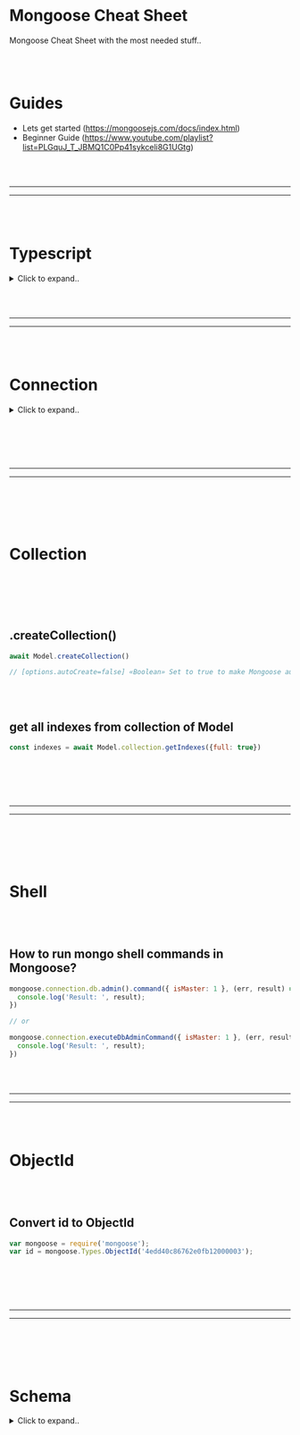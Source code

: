 # Mongoose Cheat Sheet
Mongoose Cheat Sheet with the most needed stuff..




<br><br>


# Guides
- Lets get started (https://mongoosejs.com/docs/index.html)
- Beginner Guide (https://www.youtube.com/playlist?list=PLGquJ_T_JBMQ1C0Pp41sykceli8G1UGtg)


















<br><br>
___________________________________________
___________________________________________
<br><br>

# Typescript

<details><summary>Click to expand..</summary>
    
# Guides
- https://mongoosejs.com/docs/typescript.html

<br><br>

# Examples projects
- https://github.com/cybert33n/modelmanager


<br><br>
<br><br>

# Schema
- https://dev.to/ghostaram/how-to-create-mongoose-models-using-typescript-7hf
```typescript
interface IVehicle {
    name: string;
    brand: string;
    year: number;
}

const vehicleSchema = new mongoose.Schema<IVehicle>({
    name: { type: String, required: true },
    brand: { type: String, required: true },
    year: { type: Number, required: true }
});
```

<br><br>

## Create Interface from document schema
- Can be achieved by using `mongoose.ObtainDocumentType`
  - This will convert your js document type definiton into a interface which can be used to create your model or mongoose schmea
```typescript
import mongoose from 'mongoose'

const schema = {
    name: { 
        type: String,
        required: true,
        unique: true,
        index: true
    },
    decimals: { type: BigInt, required: true }
}

type TMongooseSchema = mongoose.ObtainDocumentType<typeof schema>

const vehicleSchema = new mongoose.Schema<TMongooseSchema>(schema)
```

<br><br>

## Store document schema in interface
- Can be achieved by using `mongoose.SchemaDefinition`
```typescript
import mongoose from 'mongoose'

const schema = {
    name: { 
        type: String,
        required: true,
        unique: true,
        index: true
    },
    decimals: { type: BigInt, required: true }
}

type TMongooseSchema = mongoose.ObtainDocumentType<typeof schema>

/**
 * Interface representing the details of a Mongoose model.
 * @template TSchema - The type of the document.
 */
export interface IModelCore<TMongooseSchema> {
    /** The name of the model. */
    modelName: string
    /** The name of the database where the model is stored. */
    dbName: string
    /** The schema used for the model. */
    schema: mongoose.SchemaDefinition<TMongooseSchema>
}
```






<br><br>
<br><br>
<br><br>
<br><br>

# Connection
- https://github.com/Automattic/mongoose/blob/master/types/connection.d.ts

<br><br>

## createConnection
- Can be achieved by using `mongoose.Connection`
```typescript
import mongoose } from 'mongoose'

class MongooseUtils {
    // MongoDB connection object
    private conn: mongoose.Connection | null = null

  /**
     * Initializes the MongoDB connection.
     * @throws BaseError if the connection fails.
     * @returns {void} A Promise that resolves when the connection is established.
     */
    private async init(): Promise<void> {
        console.log('[ModelManager] - Attempting to connect to MongoDB...')

        this.updateConnectionString()

        try {
            this.conn = await mongoose.createConnection(this.connectionString).asPromise()
        } catch (e) {
            throw new BaseError(
                '[ModelManager] - Error while initializing connection with MongoDB',
                e as Error
            )
        }
    }
}
```


<br><br>

## connect
```typescript
import mongoose, { ConnectOptions, Connection } from 'mongoose'

class MongooseUtils {
    // eslint-disable-next-line no-use-before-define
    private static instance: MongooseUtils
    private conn: mongoose.Connection

    public async createMConn(
        name: string
    ) {
        this.conn = await mongoose.connect(connectionString, { dbName } as ConnectOptions)
    }
}
```










<br><br>
<br><br>
<br><br>
<br><br>



# Model
- https://mongoosejs.com/docs/typescript.html#creating-your-first-document
```typescript
import { Schema, model, connect } from 'mongoose';

// 1. Create an interface representing a document in MongoDB.
interface IUser {
  name: string;
  email: string;
  avatar?: string;
}

// 2. Create a Schema corresponding to the document interface.
const userSchema = new Schema<IUser>({
  name: { type: String, required: true },
  email: { type: String, required: true },
  avatar: String
});

// 3. Create a Model.
const User = model<IUser>('User', userSchema);

run().catch(err => console.log(err));

async function run() {
  // 4. Connect to MongoDB
  await connect('mongodb://127.0.0.1:27017/test');

  const user = new User({
    name: 'Bill',
    email: 'bill@initech.com',
    avatar: 'https://i.imgur.com/dM7Thhn.png'
  });
  await user.save();

  console.log(user.email); // 'bill@initech.com'
}
```

<br><br>

## Store mongoose model in interface
```typescript
/**
 * Interface representing a Mongoose model along with additional metadata.
 * @template TSchema - The type of the document.
 */
export interface IModel<TSchema>  {
    /** The Mongoose Model instance. */
    Model: mongoose.Model<TSchema>
}

interface IVehicle {
    name: string;
    brand: string;
    year: number;
}

const vehicleSchema = new mongoose.Schema<IVehicle>({
    name: { type: String, required: true },
    brand: { type: String, required: true },
    year: { type: Number, required: true }
});

const Model = model<vehicleSchema>('Vehicle', vehicleSchema);

const obj: IModel<IVehicle> = { Model }
```











<br><br>
<br><br>

# Document
```typescript
import { HydratedDocument } from 'mongoose';

const user: HydratedDocument<IUser> = new User({
  name: 'Bill',
  email: 'bill@initech.com',
  avatar: 'https://i.imgur.com/dM7Thhn.png'
});
```


<br><br>
<br><br>


# Instance method
- To define an instance method in TypeScript, create a new interface representing your instance methods. You need to pass that interface as the 3rd generic parameter to the Schema constructor and as the 3rd generic parameter to Model as shown below.
- https://mongoosejs.com/docs/typescript/statics-and-methods.html
```typescript
import { Model, Schema, model } from 'mongoose';

interface IUser {
  firstName: string;
  lastName: string;
}

// Put all user instance methods in this interface:
interface IUserMethods {
  fullName(): string;
}

// Create a new Model type that knows about IUserMethods...
type UserModel = Model<IUser, {}, IUserMethods>;

// And a schema that knows about IUserMethods
const schema = new Schema<IUser, UserModel, IUserMethods>({
  firstName: { type: String, required: true },
  lastName: { type: String, required: true }
});
schema.method('fullName', function fullName() {
  return this.firstName + ' ' + this.lastName;
});

const User = model<IUser, UserModel>('User', schema);

const user = new User({ firstName: 'Jean-Luc', lastName: 'Picard' });
const fullName: string = user.fullName(); // 'Jean-Luc Picard'
```



<br><br>
<br><br>


# Satics
- Mongoose models do not have an explicit generic parameter for statics. If your model has statics, we recommend creating an interface that extends Mongoose's Model interface as shown below.
- https://mongoosejs.com/docs/typescript/statics-and-methods.html
```typescript
import { Model, Schema, model } from 'mongoose';

interface IUser {
  name: string;
}

interface UserModel extends Model<IUser> {
  myStaticMethod(): number;
}

const schema = new Schema<IUser, UserModel>({ name: String });
schema.static('myStaticMethod', function myStaticMethod() {
  return 42;
});

const User = model<IUser, UserModel>('User', schema);

const answer: number = User.myStaticMethod(); // 42
```






<br><br>
<br><br>


## Create Statics and instance method
- Mongoose models do not have an explicit generic parameter for statics. If your model has statics, we recommend creating an interface that extends Mongoose's Model interface as shown below.
- https://mongoosejs.com/docs/typescript/statics-and-methods.html
```typescript
import { Model, Schema, HydratedDocument, model } from 'mongoose';

interface IUser {
  firstName: string;
  lastName: string;
}

interface IUserMethods {
  fullName(): string;
}

interface UserModel extends Model<IUser, {}, IUserMethods> {
  createWithFullName(name: string): Promise<HydratedDocument<IUser, IUserMethods>>;
}

const schema = new Schema<IUser, UserModel, IUserMethods>({
  firstName: { type: String, required: true },
  lastName: { type: String, required: true }
});
schema.static('createWithFullName', function createWithFullName(name: string) {
  const [firstName, lastName] = name.split(' ');
  return this.create({ firstName, lastName });
});
schema.method('fullName', function fullName(): string {
  return this.firstName + ' ' + this.lastName;
});

const User = model<IUser, UserModel>('User', schema);

User.createWithFullName('Jean-Luc Picard').then(doc => {
  console.log(doc.firstName); // 'Jean-Luc'
  doc.fullName(); // 'Jean-Luc Picard'
});
```



<br><br>
<br><br>


# Query Helper
- Mongoose models do not have an explicit generic parameter for statics. If your model has statics, we recommend creating an interface that extends Mongoose's Model interface as shown below.
- https://mongoosejs.com/docs/typescript/statics-and-methods.html

- The following is an example of how query helpers work in JavaScript.
```javascript
ProjectSchema.query.byName = function(name) {
  return this.find({ name: name });
};
const Project = mongoose.model('Project', ProjectSchema);

// Works. Any Project query, whether it be `find()`, `findOne()`,
// `findOneAndUpdate()`, `delete()`, etc. now has a `byName()` helper
Project.find().where('stars').gt(1000).byName('mongoose');
```

<br><br>


## Manually Typed Query Helpers 
- In TypeScript, you can define query helpers using a separate query helpers interface. Mongoose's Model takes 3 generic parameters:

    The DocType
    a TQueryHelpers type
    a TMethods type

The 2nd generic parameter, TQueryHelpers, should be an interface that contains a function signature for each of your query helpers. Below is an example of creating a ProjectModel with a byName query helper.
```typescript
import { HydratedDocument, Model, QueryWithHelpers, Schema, model, connect } from 'mongoose';

interface Project {
  name?: string;
  stars?: number;
}

interface ProjectQueryHelpers {
  byName(name: string): QueryWithHelpers<
    HydratedDocument<Project>[],
    HydratedDocument<Project>,
    ProjectQueryHelpers
  >
}

type ProjectModelType = Model<Project, ProjectQueryHelpers>;

const ProjectSchema = new Schema<
  Project,
  Model<Project, ProjectQueryHelpers>,
  {},
  ProjectQueryHelpers
>({
  name: String,
  stars: Number
});

ProjectSchema.query.byName = function byName(
  this: QueryWithHelpers<any, HydratedDocument<Project>, ProjectQueryHelpers>,
  name: string
) {
  return this.find({ name: name });
};

// 2nd param to `model()` is the Model class to return.
const ProjectModel = model<Project, ProjectModelType>('Project', ProjectSchema);

run().catch(err => console.log(err));

async function run(): Promise<void> {
  await connect('mongodb://127.0.0.1:27017/test');

  // Equivalent to `ProjectModel.find({ stars: { $gt: 1000 }, name: 'mongoose' })`
  await ProjectModel.find().where('stars').gt(1000).byName('mongoose');
}
```




<br><br>



## Auto Typed Query Helpers 
- Mongoose does support auto typed Query Helpers that it are supplied in schema options. Query Helpers functions can be defined as following:
```typescript
import { Schema, model } from 'mongoose';

const ProjectSchema = new Schema({
  name: String,
  stars: Number
}, {
  query: {
    byName(name: string) {
      return this.find({ name });
    }
  }
});

const ProjectModel = model('Project', ProjectSchema);

// Equivalent to `ProjectModel.find({ stars: { $gt: 1000 }, name: 'mongoose' })`
await ProjectModel.find().where('stars').gt(1000).byName('mongoose');
```















<br><br>
<br><br>



# Populate
- Mongoose does support auto typed Query Helpers that it are supplied in schema options. Query Helpers functions can be defined as following:
```typescript
import { Schema, model, Document, Types } from 'mongoose';

// `Parent` represents the object as it is stored in MongoDB
interface Parent {
  child?: Types.ObjectId,
  name?: string
}
const ParentModel = model<Parent>('Parent', new Schema({
  child: { type: Schema.Types.ObjectId, ref: 'Child' },
  name: String
}));

interface Child {
  name: string;
}
const childSchema: Schema = new Schema({ name: String });
const ChildModel = model<Child>('Child', childSchema);

// Populate with `Paths` generic `{ child: Child }` to override `child` path
ParentModel.findOne({}).populate<{ child: Child }>('child').orFail().then(doc => {
  // Works
  const t: string = doc.child.name;
});
```

- An alternative approach is to define a PopulatedParent interface and use Pick<> to pull the properties you're populating.
```typescript
import { Schema, model, Document, Types } from 'mongoose';

// `Parent` represents the object as it is stored in MongoDB
interface Parent {
  child?: Types.ObjectId,
  name?: string
}
interface Child {
  name: string;
}
interface PopulatedParent {
  child: Child | null;
}
const ParentModel = model<Parent>('Parent', new Schema({
  child: { type: Schema.Types.ObjectId, ref: 'Child' },
  name: String
}));
const childSchema: Schema = new Schema({ name: String });
const ChildModel = model<Child>('Child', childSchema);

// Populate with `Paths` generic `{ child: Child }` to override `child` path
ParentModel.findOne({}).populate<Pick<PopulatedParent, 'child'>>('child').orFail().then(doc => {
  // Works
  const t: string = doc.child.name;
});
```

<br><br>
- Mongoose also exports a PopulatedDoc type that helps you define populated documents in your document interface:
  
## PopulatedDoc
```typescript
import { Schema, model, Document, PopulatedDoc } from 'mongoose';

// `child` is either an ObjectId or a populated document
interface Parent {
  child?: PopulatedDoc<Document<ObjectId> & Child>,
  name?: string
}
const ParentModel = model<Parent>('Parent', new Schema({
  child: { type: 'ObjectId', ref: 'Child' },
  name: String
}));

interface Child {
  name?: string;
}
const childSchema: Schema = new Schema({ name: String });
const ChildModel = model<Child>('Child', childSchema);

ParentModel.findOne({}).populate('child').orFail().then((doc: Parent) => {
  const child = doc.child;
  if (child == null || child instanceof ObjectId) {
    throw new Error('should be populated');
  } else {
    // Works
    doc.child.name.trim();
  }
});
```
- However, we recommend using the .populate<{ child: Child }> syntax from the first section instead of PopulatedDoc. Here's two reasons why:

    You still need to add an extra check to check if child instanceof ObjectId. Otherwise, the TypeScript compiler will fail with Property name does not exist on type ObjectId. So using PopulatedDoc<> means you need an extra check everywhere you use doc.child.
    In the Parent interface, child is a hydrated document, which makes it slow difficult for Mongoose to infer the type of child when you use lean() or toObject().






<br><br>
<br><br>


## Sub Documents
- Subdocuments are tricky in TypeScript. By default, Mongoose treats object properties in document interfaces as nested properties rather than subdocuments.
```typescript
// Setup
import { Schema, Types, model, Model } from 'mongoose';

// Subdocument definition
interface Names {
  _id: Types.ObjectId;
  firstName: string;
}

// Document definition
interface User {
  names: Names;
}

// Models and schemas
type UserModelType = Model<User>;
const userSchema = new Schema<User, UserModelType>({
  names: new Schema<Names>({ firstName: String })
});
const UserModel = model<User, UserModelType>('User', userSchema);

// Create a new document:
const doc = new UserModel({ names: { _id: '0'.repeat(24), firstName: 'foo' } });

// "Property 'ownerDocument' does not exist on type 'Names'."
// Means that `doc.names` is not a subdocument!
doc.names.ownerDocument();
```



Mongoose provides a mechanism to override types in the hydrated document. Define a separate THydratedDocumentType and pass it as the 5th generic param to mongoose.Model<>. THydratedDocumentType controls what type Mongoose uses for "hydrated documents", that is, what await UserModel.findOne(), UserModel.hydrate(), and new UserModel() return.
```typescript
// Define property overrides for hydrated documents
type THydratedUserDocument = {
  names?: mongoose.Types.Subdocument<Names>
}
type UserModelType = mongoose.Model<User, {}, {}, {}, THydratedUserDocument>;

const userSchema = new mongoose.Schema<User, UserModelType>({
  names: new mongoose.Schema<Names>({ firstName: String })
});
const UserModel = mongoose.model<User, UserModelType>('User', userSchema);

const doc = new UserModel({ names: { _id: '0'.repeat(24), firstName: 'foo' } });
doc.names!.ownerDocument(); // Works, `names` is a subdocument!
```

<br><br>
<br><br>


##  Subdocument Arrays
- You can also override arrays to properly type subdocument arrays using TMethodsAndOverrides:
```typescript
// Subdocument definition
interface Names {
  _id: Types.ObjectId;
  firstName: string;
}
// Document definition
interface User {
  names: Names[];
}

// TMethodsAndOverrides
type THydratedUserDocument = {
  names?: Types.DocumentArray<Names>
}
type UserModelType = Model<User, {}, {}, {}, THydratedUserDocument>;

// Create model
const UserModel = model<User, UserModelType>('User', new Schema<User, UserModelType>({
  names: [new Schema<Names>({ firstName: String })]
}));

const doc = new UserModel({});
doc.names[0].ownerDocument(); // Works!
```




















</details>






























































<br><br>
___________________________________________
___________________________________________
<br><br>


# Connection

<details><summary>Click to expand..</summary>
    
<br><br>


## Connection String
    
<br><br>

### Change db name
```typescript
private updateConnectionString() {
    const urlObj = new URL(this.connectionString)
    urlObj.pathname = `/${this.dbName}`
    const urlString = urlObj.toString()
    const newString = urlString
}
```

    
<br><br>
<br><br>

## .connect()
- Will be used for single connection

<details><summary>Click to expand..</summary>

```javascript
const mongoose = require('mongoose');
// poolSize ist the amount of connections we allow
const connOptions = {useNewUrlParser: true, useUnifiedTopology: true, poolSize: 5}



/* ---- METHOD #1 - Await ---- */
await mongoose.connect(process.env.MONGODB_ADDRESS)



/* ---- METHOD #2 - Listener ---- */
mongoose.connect('mongodb://localhost/test', connOptions);

const db = mongoose.connection;
db.on('error', console.error.bind(console, 'connection error:'));
db.once('open', create
);



/* ---- METHOD #3 - Callback ---- */
const connOpen = async e => {
  if(e) throw new Error(e)

  await createSchema()
}

mongoose.connect('mongodb://localhost/test', connOptions, connOpen)






const createSchema = async () => {
  // With Mongoose, everything is derived from a Schema. Let's get a reference to it and define our kittens.
  const kittySchema = new mongoose.Schema({
    name: String
  });
  
  // So far so good. We've got a schema with one property, name, which will be a String. The next step is compiling our schema into a Model.
  const Kitten = mongoose.model('Kitten', kittySchema);
  
  // A model is a class with which we construct documents. In this case, each document will be a kitten with properties and behaviors as declared in our schema. Let's create a kitten document representing the little guy we just met on the sidewalk outside:
  const silence = new Kitten({ name: 'Silence' });
  console.log(silence.name); // 'Silence'
}

```
</details>



<br><br>
<br><br>







## .createConnection()
- will be used for multiple connections
  - https://mongoosejs.com/docs/connections.html#multiple_connections
 
<details><summary>Click to expand..</summary>
    
```javascript
const mongoose = require('mongoose');
const connOptions = {useNewUrlParser: true, useUnifiedTopology: true}

// Mongose 5
const conn = await mongoose.createConnection(uri, connOptions)

// Mongoose 6
// const conn = await mongoose.createConnection(uri, connOptions).asPromise()

const testSchema = new mongoose.Schema({
    name: String
}, { collection : 'YourCollectionName' })

const testModel = conn.model('test', testSchema)

const myDoc = new testModel({
    name: "abc"
})

const resSave = await myDoc.save()

const res = await testModel.findOne({ "name": "abc" }).exec()
```

<br><br>

### show active connections
```javascript
// Create a mongoose connection using the given address and config
const conn = await mongoose.createConnection(mongooseConnectString, this.mongoOptions).asPromise() 

// Verwende die Admin API
const admin = new mongoose.mongo.Admin(conn.db)

// Erhalte Serverstatus
const status = await admin.serverStatus()
```

</details>




<br><br>

### Close connections after apps crash
```javascript
/**
 * Cleans up resources and exits the process.
 * @async
 * @function cleanUp
 * @returns {Promise<void>}
 */
const cleanUp = async() => {
    const mt = new MongoMTConnection()
    await mt.destroy()
    await mongoose.connection.close()
    process.exit(1)
}

process.on('uncaughtException', async e => {
    console.error((new Date).toUTCString() + ' uncaughtException:', e.message)
    console.error(e.stack)
    await cleanUp()
})

;['exit', 'SIGINT', 'SIGUSR1', 'SIGUSR2', 'SIGTERM'].forEach((eventType) => {
    process.on(eventType, cleanUp)
})
```






<br><br>
<br><br>
<br><br>
<br><br>


#### Drop Database
```javascript
const conn = mongoose.createConnection('mongodb://localhost:27017/mydb');
// Deletes the entire 'mydb' database
await conn.dropDatabase();
```






<br><br>
<br><br>




#### readyState
- Check if connection is still valid
```javascript
const conn = mongoose.createConnection('mongodb://localhost:27017/mydb');
if (conn.readyState === conn.states.disconnected) { /* .. */ }
```

<br><br>
<br><br>


#### retry options
- With Mongoose 6 you do not need useNewUrlParser & useUnifiedTopology anymore. It will be set by default.
```javascript
connectTimeoutMS=30000
socketTimeoutMS=30000
useNewUrlParser=true
useUnifiedTopology=true
keepAlive=1
```


</details>








































<br><br>
<br><br>
___________________________________________
___________________________________________
<br><br>
<br><br>




# Collection

<br><br>
<br><br>


## .createCollection()
```javascript
await Model.createCollection()

// [options.autoCreate=false] «Boolean» Set to true to make Mongoose automatically call createCollection() on every model created on this connection.
```

<br><br>


## get all indexes from collection of Model
```javascript
const indexes = await Model.collection.getIndexes({full: true})
```
























<br><br>
<br><br>
___________________________________________
___________________________________________
<br><br>
<br><br>

# Shell

<br><br>


## How to run mongo shell commands in Mongoose?
```javascript
mongoose.connection.db.admin().command({ isMaster: 1 }, (err, result) => {
  console.log('Result: ', result);
})

// or

mongoose.connection.executeDbAdminCommand({ isMaster: 1 }, (err, result) => {
  console.log('Result: ', result);
})
```
























































<br><br>
___________________________________________
___________________________________________
<br><br>

# ObjectId

<br><br>

## Convert id to ObjectId
```javascript
var mongoose = require('mongoose');
var id = mongoose.Types.ObjectId('4edd40c86762e0fb12000003');
```



















































<br><br>
<br><br>
___________________________________________
___________________________________________
<br><br>
<br><br>

# Schema

<details><summary>Click to expand..</summary>



<br><br>

## Prevent update on specific field 
-  https://mongoosejs.com/docs/api/schematype.html#schematype_SchemaType-immutable
-  Notice that you can not use immutable with strict:false as schema options

```javascript
const CustomerSchema = new mongoose.Schema({
    name : {
        type : String,
        required : true,
        trim : true
    },
    email : {
        type : String,
        required : true,
        trim : true,
        immutable: true // ADD THIS PROPERTY HERE
    },
    balance : {
        type : Number ,
        default : 0
    }
}


// You can also use a plugin for this and delete the field before updating..

```






<br><br>

## Schema Options
- https://mongoosejs.com/docs/guide.html#options



```
Valid options:

autoIndex
autoCreate
bufferCommands
bufferTimeoutMS
capped
collection
discriminatorKey
id
_id
minimize
read
writeConcern
shardKey
strict
strictQuery
toJSON
toObject
typeKey
useNestedStrict
validateBeforeSave
versionKey
optimisticConcurrency
collation
timeseries
selectPopulatedPaths
skipVersioning
timestamps
storeSubdocValidationError
```

```javascript
const options = {
    optimisticConcurrency: true, // https://mongoosejs.com/docs/guide.html#optimisticConcurrency
    validateBeforeSave: true, // https://mongoosejs.com/docs/guide.html#validateBeforeSave
    toObject: { virtuals: true }, // https://mongoosejs.com/docs/api.html#document_Document-toObject
    toJSON: { virtuals: true },
    id: false
}

// Example #1
const CustomerSchema = new mongoose.Schema({..}, options)


// Example #2
const schema = new Schema({..})
schema.set(options, value)
```







<br><br>

## Allow additional fields that are not described in schema
```javascript
let carSchema = new mongoose.Schema({
    url:  String,
    unique: {type: String, index: { unique: true }},
    number: String,
    title: String,
    price: String,
}, { strict: false });
```







<br><br>

## Disable type casting
- https://stackoverflow.com/questions/24153711/mongoose-not-enforcing-type-with-model-save
- http://thecodebarbarian.com/whats-new-in-mongoose-54-global-schematype-configuration
- https://mongoosejs.com/docs/tutorials/custom-casting.html

```javascript
/*
Before running validators, Mongoose attempts to coerce values to the correct type. This process is called casting the document. If casting fails for a given path, the error.errors object will contain a CastError object.

Casting runs before validation, and validation does not run if casting fails.

- String:
  - false -> "false"

- Number:
  - "123" -> 123
  - "false" -> 0
*/


method #1 - global
mongoose.Schema.Types.Boolean.cast(false);
mongoose.Schema.Types.Date.cast(false);
mongoose.Schema.Types.Decimal128.cast(false);
mongoose.Schema.Types.Number.cast(false);
mongoose.Schema.Types.ObjectId.cast(false);
mongoose.Schema.Types.String.cast(false);



// method #2 - Disable for path
age: {
  type: Number, 
  cast: false // Disable casting just for this path
}


// method #3 - Disable for path with custom function
age: {
  type: Number,
  cast: v => { return typeof v === 'number' && !isNaN(v) ? Number(v) : v; } // Override casting just for this path
}
```






<br><br>

## Set index
```javascript
// method #1
const Schema = mongoose.Schema;
let user = new Schema({
    email: {
        type: String,
        required: true,
        index: true       //---Index----
});

module.exports = mongoose.model('User', user);





// method #2
const Schema = mongoose.Schema;
let user = new Schema({
    email: {
        type: String,
        required: true
});
user.index({ email: 1 });    //---Index----

module.exports = mongoose.model('User', user);
```






<br><br>

## Custom validation
- https://mongoosejs.com/docs/validation.html#custom-validators

```javascript
const userSchema = new Schema({
  phone: {
    type: String,
    validate: {
      validator: function(v) {
        return /\d{3}-\d{3}-\d{4}/.test(v);
      },
      message: props => `${props.value} is not a valid phone number!`
    },
    required: [true, 'User phone number required']
  }
});

const User = db.model('user', userSchema);
const user = new User();
let error;

user.phone = '555.0123';
error = user.validateSync();
assert.equal(error.errors['phone'].message,
  '555.0123 is not a valid phone number!');

user.phone = '';
error = user.validateSync();
assert.equal(error.errors['phone'].message,
  'User phone number required');

user.phone = '201-555-0123';
// Validation succeeds! Phone number is defined
// and fits `DDD-DDD-DDDD`
error = user.validateSync();
assert.equal(error, null);
```




<br><br>

## How to allow null als value for required properties

```javascript
const testSchema = new mongoose.Schema({
   type: String,
   name: {
        type:String,
        unique: true,
        required: function () {
            const res = this.name === null ? false : true
            return res
        }
    }
})
```

<br><br>


## .loadClass() (https://mongoosejs.com/docs/api.html#schema_Schema-loadClass)

```javascript
const md5 = require('md5');
const userSchema = new Schema({ email: String });
class UserClass {
  // `gravatarImage` becomes a virtual
  get gravatarImage() {
    const hash = md5(this.email.toLowerCase());
    return `https://www.gravatar.com/avatar/${hash}`;
  }

  // `getProfileUrl()` becomes a document method
  getProfileUrl() {
    return `https://mysite.com/${this.email}`;
  }

  // `findByEmail()` becomes a static
  static findByEmail(email) {
    return this.findOne({ email });
  }
  
  static async createEntity() {
    const schema = {
        "name": "test"
    }

    const myDoc = new this(schema)
    await myDoc.save()
}
}

// `schema` will now have a `gravatarImage` virtual, a `getProfileUrl()` method,
// and a `findByEmail()` static
userSchema.loadClass(UserClass);
```


<br><br>

## Virtuals
```javascript
const userSchema = mongoose.Schema({
  email: String
});





/* Example #1 */
// Create a virtual property `domain` that's computed from `email`.
userSchema.virtual('domain').get(function() {
  return this.email.slice(this.email.indexOf('@') + 1);
});




/* Example #2 - .loadClass() */
class UserClass {
  getDomain() {
    return this.email.slice(this.email.indexOf('@') + 1);
  }
}

userSchema.loadClass(UserClass);






const User = mongoose.model('User', userSchema);
let doc = await User.create({ email: 'test@gmail.com' });
doc.domain; // 'gmail.com'
```


<br><br>

#### Convert _id to id
```javascript
// Duplicate the ID field.
Schema.virtual('id').get(function(){
    return this._id.toHexString();
});

// Ensure virtual fields are serialised.
Schema.set('toJSON', {
    virtuals: true
});
```









<br><br>
<br><br>



## Document Method
```javascript
const userSchema = new Schema({ email: String });
class UserClass {
  getProfileUrl() {
    return `https://mysite.com/${this.email}`;
  }
}

userSchema.loadClass(UserClass);

const User = mongoose.model('User', userSchema);
let doc = await User.create({ email: 'test@gmail.com' });
doc.getProfileUrl(); // 'https://mysite.com/test@gmail.com'
```




<br><br>
<br><br>



## Model Method
```javascript
const userSchema = new Schema({ email: String });
class UserClass {
  getProfileUrl() {
    return `https://mysite.com/${this.email}`;
  }
}

userSchema.loadClass(UserClass);

const User = mongoose.model('User', userSchema);
User.schema.methods.getProfileUrl(); // 'https://mysite.com/test@gmail.com'
```



<br><br>



## Static (https://mongoosejs.com/docs/api.html#schema_Schema-static)
- Notice that when you want to create a new document inside of a static it is not enough to delete the _id and use this.create(). You must define a new _id 
```javascript
const schema = new Schema(..);



/* Example #1a */
// Equivalent to `schema.statics.findByName = function(name) {}`;
schema.static('findByName', function(name) {
  return this.find({ name: name });
});

/* Example #1b - Create new document */
schema.static('clone', function(id) {
    let toClone = await this.findOne({ _id: id }).select('-_id')

    const clone = Object.assign({}, toClone._doc)
    
    clone.name += '_copy'
    clone._id = mongoose.Types.ObjectId()
    
    await this.create(clone)
    return clone
});




/* Example #2 */
class UserClass {
  findByName() {
     return this.find({ name: name });
  }
}

schema.loadClass(UserClass);






const Drink = mongoose.model('Drink', schema);
await Drink.findByName('LaCroix');
```








<br><br>
<br><br>



## optimisticConcurrency (https://mongoosejs.com/docs/guide.html#optimisticConcurrency)
- Optimistic concurrency is a strategy to ensure the document you're updating didn't change between when you loaded it using find() or findOne(), and when you update it using save().
```javascript
const Product = mongoose.model('Product', Schema({
  name: String
}, { optimisticConcurrency: true }));

// saves with __v = 0
let product = await new Product({ name: 'apple pie' }).save();

// query a copy of the document for later (__v = 0)
let oldProduct = await Product.findById(product._id);

// increments to __v = 1
product.name = 'mince pie';
product = await product.save();

// throws an error due to __v not matching the DB version
oldProduct.name = 'blueberry pie';
oldProduct = await oldProduct.save();
```


<br><br><br><br>


## create new schema with specific collection name
- For default mongoose will add the letter s to your collection and write everything lowercase. To force your own collection name you can do this:
```javascript
var dataSchema = new Schema({..}, { collection: 'data' })

// or 

var collectionName = 'actor'
var M = mongoose.model('Actor', schema, collectionName);
```
<br><br>


## timestamps (https://mongoosejs.com/docs/guide.html#timestamps)
- The timestamps option tells mongoose to assign createdAt and updatedAt fields to your schema. The type assigned is Date. By default, the names of the fields are createdAt and updatedAt. Customize the field names by setting timestamps.createdAt and timestamps.updatedAt.
```javascript
var mySchema = new mongoose.Schema({name: String}, {timestamps: true});
```






<br><br>


## unique
- We must use .createIndexes() on the model or createIndex in the connection options. Otherwhise there is problem without the unique verification when you not drop the collection before.
```javascript
const uri = 'mongodb://xxx:xxx@127.0.0.1:27017/test_project1?authSource=admin'
const connOptions = {
    useNewUrlParser: true,
    useUnifiedTopology: true
}

const mongoose = require('mongoose')

const mongodbUri = require('mongodb-uri')
const MongoClient = require('mongodb').MongoClient
const client = new MongoClient(uri, connOptions)
let uriObj = mongodbUri.parse(uri)

/**
 *
 * @returns {Promise<void>}
 */
const dropTestDbs = async () => {
    try {
        const conn = await client.connect()
        const dbs = await conn.db().admin().listDatabases()

        for(const db of dbs.databases) {
            const dbName = db.name

            if (dbName.includes('test')) {
                uriObj.database = dbName
                const uri = mongodbUri.format(uriObj)

                const client = new MongoClient(uri, connOptions)
                const conn = await client.connect()

                await conn.db().dropDatabase()
            }
        }
    } catch (e) {
        throw new Error(`Can not drop test databases - Error: ${e}`)
    }
}


const sleep = async timeout => new Promise(resolve => setTimeout(resolve, timeout))

const main = async () => {
    await dropTestDbs()

    await mongoose.connect(uri, connOptions)

    const testSchema = new mongoose.Schema({
        name: {
            type: String,
            unique: true,
            required: true
        }
    }, { collection: 'test' })


    const Model = mongoose.model('test', testSchema)
    Model.createIndexes();
    
    // Method #2
    // Model.db.collection('test').createIndex({name:1}, {unique:true})

    await Model.create({ "name": "test1" })
    
    // will throw error
    await Model.create({ "name": "test1" })
}

main().catch(e => console.log(e))
```






<details>

























<br><br>
<br><br>
__________________________________________
__________________________________________

<br><br>
<br><br>

## Plugins (https://mongoosejs.com/docs/plugins.html)
<details><summary>Click to expand..</summary>
    
```javascript
module.exports = function loadedAtPlugin(schema, options) {
  schema.virtual('loadedAt').
    get(function() { return this._loadedAt; }).
    set(function(v) { this._loadedAt = v; });

  // do something after the documents gets saved
  schema.post(['find', 'findOne'], function(docs) {
    if (!Array.isArray(docs)) {
      docs = [docs];
    }
    const now = new Date();
    for (const doc of docs) {
      doc.loadedAt = now;
    }
  });
}

// game-schema.js
const loadedAtPlugin = require('./loadedAt');
const gameSchema = new Schema({ ... });
gameSchema.plugin(loadedAtPlugin);

// player-schema.js
const loadedAtPlugin = require('./loadedAt');
const playerSchema = new Schema({ ... });
playerSchema.plugin(loadedAtPlugin);

// You can check if the plugin was correctly loaded by checking the schema of the Model
const Model = mongoose.model(modelName, mongooseSchema, modelName)
console.log('Model.schema.plugins.loadedAtPlugin')
```


<br><br>
<br><br>


### pre Hook
- Do something before the document gets saved
```javascript
module.exports = function loadedAtPlugin(schema, options) {
  schema.pre('save', function(next) {
      try {
          // Method #1
          const authour = this.author

          // Method #2 - Maybe not working
          const author = requestContext.get('request').author;

          // Method #3
          const author = this.get('author')
          
          // You can access aswell other collections
          const collection = this.db.collection('collectionName')
          //  const collection = this.model.db.collection('collectionName')
          //  const collection = this.model.db('anyDB').collection('collectionName')

          // You can access aswell other models
          const model = this.model('modelName')

          // Get payload
          const payload = this._update.$set

          // Change value of property
          this.set('_createdBy', author.sub)

          // This will mostly not work 
          this._createdBy = author.sub;
          this._owner = author.sub;
          this._groupOwner = author.group;
          
          next();
      } catch (e) {
          next(e)
      }
  });
  
  // Get query and search document for original state
  // because you only have access to the body that update the doc and not to all properties of the updated doc from the db we must search it
  schema.pre(['findOneAndUpdate'], async function(next) {
      try {
          const query = this.getQuery()

          // method 1
          const doc =  await this.findOne(query)

          // method 2 - recommended
          const docToUpdate = await this.model.findOne(this.getQuery())

          // method 3
           const schema = this;
           const { newUpdate } = schema.getUpdate();
           const queryConditions = schema._conditions
      
           if(newUpdate){
             //some mutation magic
             await schema.updateOne(queryConditions, {newUpdate:"modified data"}); 
           }

          // method 4
          // const id = this.getQuery().$and[0]._id // maybe this works too this.getQuery()._id

          next()
      } catch (e) {
          next(e)
      }
  })

  // change field before updating
  schema.pre(['findOneAndUpdate', 'updateOne', 'update', 'updateMany'], async function(next) {
      try {
        if (htmlFragment) {
            // method #1
            this.set('htmlFragment', 'new name')
            
            // method #2
            const { htmlFragment } = this.getUpdate();

            // method #3
            this._update.htmlFragment = 'new name'
        }
        
        // delete field to make it immutable. So the original value will be choosen
        if (htmlFragment) {
            delete this._update.$set.htmlFragment
        }
        next()
      } catch (e) {
          next(e)
      }
   })
}
```

<br><br>
<br><br>

### post Hook 
- Do something after the documents was saved
```javascript
// loadedAt.js
module.exports = function loadedAtPlugin(schema, options) {
   // do something after the documents gets saved - method #2
  schema.post("save", async function (doc, next) {
    try {
      let data = await doc
        .model("User")
        .findOneAndUpdate({ _id: doc._id }, { exampleIDField: "some ID you want to pass" });
    } catch (error) {
      console.log("get -> error", error);
      next(error);
    }
  });
}
```



<br><br>
<br><br>

### work with pre & post hook together
- You can set properties in this in the pre hook and work later with it in the post hook
```javascript
yourSchema.pre(['findOneAndUpdate'], async function(next) {
  // Dein pre-hook-Code hier
  // Du kannst auf das zu aktualisierende Dokument mit this._update zugreifen

  // Beispiel: Speichere das ursprüngliche Dokument vor dem Update
  const originalDocument = await this.model.findOne(this.getQuery());

  // Speichere das ursprüngliche Dokument im Hook-Objekt, um darauf im post-hook zugreifen zu können
  this._originalDocument = originalDocument;

  next();
});

yourSchema.post(['findOneAndUpdate'], async function(result, next) {
  // Dein post-hook-Code hier
  // Du kannst auf das aktualisierte Dokument mit this._update zugreifen

  // Beispiel: Zugriff auf das ursprüngliche Dokument vor dem Update
  const originalDocument = this._originalDocument;
  console.log('Vor dem Update:', originalDocument);

  next();
});
```

<details>















































































































<br><br>
<br><br>
___________________________________________
___________________________________________
<br><br>
<br><br>

# Document

<details><summary>Click to expand..</summary>
    
<br><br>

## create new document
```javascript
const Tank = mongoose.model('Tank', { size: 'string', 'schedule': 'object' })
const doc = new Tank({ size: 'small' })

doc.size = 'big'

await doc.save()

// If you want to change nested properties you have to use this otherwhise doc.save() will not work and child properties of objects not get updated.. 
doc.schedule.mode = 'activated'
doc.markModified('schedule')
await doc.save()
```

<br><br>

## validate document
```javascript
const schema = new mongoose.Schema({
  age: Number
});

const Model = mongoose.model('Test', schema);

const doc = new Model({ age: 'wrong type' });
const err = doc.validateSync();
```

<br><br>

## findByIdAndUpdate
```javascript
const version = 1 || __v
const query = {$set: newDataObject, $inc: {__v: version}}
const doc = await Model.findByIdAndUpdate(statisticsId, query, {new: true})
```


</details>











































<br><br>
___________________________________________
___________________________________________
<br><br>


# Model
<details><summary>Click to expand..</summary>
    
```javascript
const testSchema = new mongoose.Schema({
    name: String
}, { collection : 'YourCollectionName' })

const testModel = conn.model('test', testSchema)

const myDoc = new testModel({
    name: "abc"
})

const resSave = await myDoc.save()
```


<br><br>

## Get random document
- If you set virtuals to true they will be included aswell
```javascript
Model.aggregate([{ $sample: { size: 1 } }])
```


<br><br>

## Get _doc of Model
- If you set virtuals to true they will be included aswell
```javascript
const docs = await ModelEntity.findOne({modelName})
const doc = docs.toJSON({ virtuals: true })
```

<br><br>

## create model without schema
- The option strict can be set to false to not force to use the schema when creating an model
```javascript
const EmployeeSchema = new mongoose.Schema({}, {strict:false });
const Model = mongoose.model(modelName, EmployeeSchema);
await Model.create(data)

// If you got any problems while creating data with method from above then try this
const instance = new Model()
const data = instance._doc
instance._doc = {...data, ...yourDataHere}

await instance.save()
```

<br><br>

## allow special characters for properties
- Allows forbidden characters like . or $
```javascript
await model.save({ checkKeys: false })
```


<br><br>

## access different collection
```javascript
const layoutBase = await Model.db.collection('CollectionName').findOne()
```




<br><br><br><br>

## Update property of model
```javascript
const schema = {
    "name": "abc"
}
        
const myDoc = new Model(schema)
await myDoc.save()

myDoc.set('name', 'newname')
await myDoc.save()
```




<br><br><br><br>

## .find()
```javascript
const doc = await mongooseModel.find(query)

// return array instead of mongoose documents
const doc = await mongooseModel.find(query).toArray()

// Note that lean is not the same as toJSON as it returns a raw dump from Mongo (meaning no virtuals are included). See this for more info
const doc = await mongooseModel.find(query).lean()
```

<br><br>

## .findeOne()
```javascript
const conn = await mongoose.createConnection(uri)

const testSchema = new mongoose.Schema({
    name: String
}, { collection : 'YourCollectionName' })

const testModel = conn.model('test', testSchema)

const res = await testModel.findOne({ "name": name })
```



<br><br><br><br>


#### .findOneAndUpdate()
```javascript
const data = { name: 'test' }

const options = {
    new: true, // <-- Will return the updated doc
    
    // If you use a custom validator you must enable those two options 
    runValidators: true, // <-- enables custom validator
    context: 'query' // <-- enables this context to custom validator
}

const res = await Model.findOneAndUpdate(query, data, options)
```




<br><br><br><br>


#### .create()
```javascript
const User = mongoose.model('User', mongoose.Schema({
  email: String
}));

const doc = await User.create({ email: 'bill@microsoft.com' });
```





<br><br><br><br>

## delete all models
- Since Mongoose is a singleton you can to two times create the same model. For this case you may want to delete the current models
```javascript
for (const model in mongoose.models) {
    delete mongoose.models[model]
}
```


</details>























































<br><br>
___________________________________________
___________________________________________
<br><br>


# Collection

<br><br>

## drop collection
```javascript
await mongoose.dropCollection(collection)
```


<br><br>

## check if collection exist
```javascript
// check all collection in db
const res = await conn.db.listCollections().toArray()

// check for specific collection in db
const res = await conn.db.listCollections({name: 'ModelAdditional'}).toArray()
```


<br><br>

## get all documents from collection
```javascript
# With model
const model = await conn.model(modelName, schema, collectionName)
const documents = (await model.find({})).map(doc => doc._doc)

# Without model
const documents = await conn.db.collection('Apple').find().toArray()
```




































<br><br>
<br><br>
___________________________________________
___________________________________________
<br><br>
<br><br>

# Testing

<details><summary>Click to expand..</summary>
    
<br><br>

## Test instance
```typescript
const modelInstance = new Model()
expect(modelInstance).toBeInstanceOf(mongoose.Model)
```



</details>
















<br><br>
<br><br>
___________________________________________
___________________________________________
<br><br>
<br><br>

# Migration

<br><br>

## Mongoose 5 to 6

<br><br>

### asPromise()
- https://mongoosejs.com/docs/migrating_to_6.html#the-aspromise-method-for-connections
```javascript
const conn = await mongoose.createConnection(uri).asPromise()
```

<br><br>

### Duplicate Query Execution
. https://mongoosejs.com/docs/migrating_to_6.html#duplicate-query-execution
```javascript
// Results in 'Query was already executed' error, because technically this `find()` query executes twice.
await Model.find({}, function(err, result) {});

const q = Model.find();
await q;
await q.clone(); // Can `clone()` the query to allow executing the query again
```


<br><br>

### Defaults
- Mongoose Options useNewUrlParser, keepAlive & useUnifiedTopology are now default
- The context option for queries has been removed. Now Mongoose always uses context = 'query'
















































<br><br>
___________________________________________
___________________________________________
<br><br>


# Dependencies

<br><br>

## ModelManager
- https://github.com/cybert33n/modelmanager

